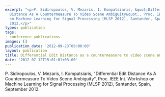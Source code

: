 ```yaml
---
excerpt: "<p>P. Sidiropoulos, V. Mezaris, I. Kompatsiaris, &quot;Differential Edit
  Distance As A Countermeasure To Video Scene Ambiguity&quot;, Proc. IEEE Int. Workshop
  on Machine Learning for Signal Processing (MLSP 2012), Santander, Spain, September
  2012.</p>"
types: publication
tags:
- conference_publications
images: []
publication_date: '2012-09-23T00:00:00'
layout: publication
title: Differential Edit Distance as a countermeasure to video scene ambiguity
date: '2012-07-12T15:01:01+03:00'
---
```

<p>P. Sidiropoulos, V. Mezaris, I. Kompatsiaris, &quot;Differential Edit Distance As A Countermeasure To Video Scene Ambiguity&quot;, Proc. IEEE Int. Workshop on Machine Learning for Signal Processing (MLSP 2012), Santander, Spain, September 2012.</p>
